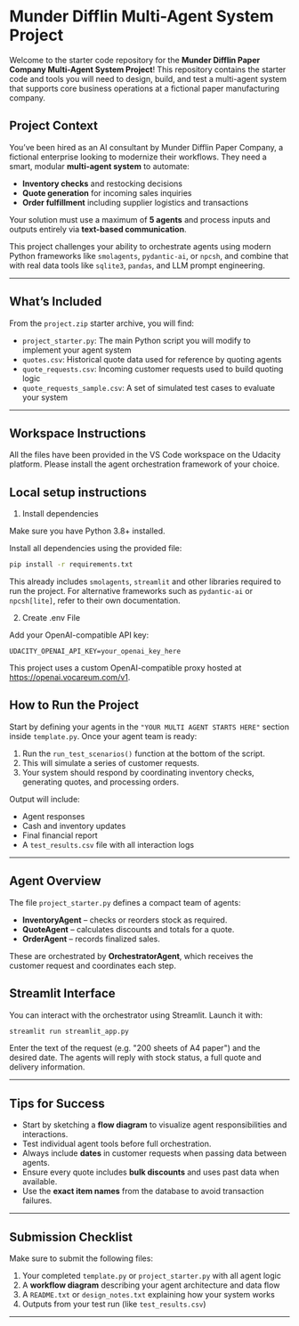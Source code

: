 # Munder Difflin Multi-Agent System Project

Welcome to the starter code repository for the **Munder Difflin Paper Company Multi-Agent System Project**! This repository contains the starter code and tools you will need to design, build, and test a multi-agent system that supports core business operations at a fictional paper manufacturing company.

## Project Context

You’ve been hired as an AI consultant by Munder Difflin Paper Company, a fictional enterprise looking to modernize their workflows. They need a smart, modular **multi-agent system** to automate:

- **Inventory checks** and restocking decisions
- **Quote generation** for incoming sales inquiries
- **Order fulfillment** including supplier logistics and transactions

Your solution must use a maximum of **5 agents** and process inputs and outputs entirely via **text-based communication**.

This project challenges your ability to orchestrate agents using modern Python frameworks like `smolagents`, `pydantic-ai`, or `npcsh`, and combine that with real data tools like `sqlite3`, `pandas`, and LLM prompt engineering.

---

## What’s Included

From the `project.zip` starter archive, you will find:

- `project_starter.py`: The main Python script you will modify to implement your agent system
- `quotes.csv`: Historical quote data used for reference by quoting agents
- `quote_requests.csv`: Incoming customer requests used to build quoting logic
- `quote_requests_sample.csv`: A set of simulated test cases to evaluate your system

---

## Workspace Instructions

All the files have been provided in the VS Code workspace on the Udacity platform. Please install the agent orchestration framework of your choice.

## Local setup instructions

1. Install dependencies

Make sure you have Python 3.8+ installed.

Install all dependencies using the provided file:

```bash
pip install -r requirements.txt
```

This already includes `smolagents`, `streamlit` and other libraries required to
run the project. For alternative frameworks such as `pydantic-ai` or
`npcsh[lite]`, refer to their own documentation.

2. Create .env File

Add your OpenAI-compatible API key:

`UDACITY_OPENAI_API_KEY=your_openai_key_here`

This project uses a custom OpenAI-compatible proxy hosted at https://openai.vocareum.com/v1.

## How to Run the Project

Start by defining your agents in the `"YOUR MULTI AGENT STARTS HERE"` section inside `template.py`. Once your agent team is ready:

1. Run the `run_test_scenarios()` function at the bottom of the script.
2. This will simulate a series of customer requests.
3. Your system should respond by coordinating inventory checks, generating quotes, and processing orders.

Output will include:

- Agent responses
- Cash and inventory updates
- Final financial report
- A `test_results.csv` file with all interaction logs

---
## Agent Overview

The file `project_starter.py` defines a compact team of agents:

- **InventoryAgent** – checks or reorders stock as required.
- **QuoteAgent** – calculates discounts and totals for a quote.
- **OrderAgent** – records finalized sales.

These are orchestrated by **OrchestratorAgent**, which receives the customer
request and coordinates each step.

## Streamlit Interface

You can interact with the orchestrator using Streamlit. Launch it with:

```bash
streamlit run streamlit_app.py
```

Enter the text of the request (e.g. "200 sheets of A4 paper") and the desired
date. The agents will reply with stock status, a full quote and delivery
information.

---

## Tips for Success

- Start by sketching a **flow diagram** to visualize agent responsibilities and interactions.
- Test individual agent tools before full orchestration.
- Always include **dates** in customer requests when passing data between agents.
- Ensure every quote includes **bulk discounts** and uses past data when available.
- Use the **exact item names** from the database to avoid transaction failures.

---

## Submission Checklist

Make sure to submit the following files:

1. Your completed `template.py` or `project_starter.py` with all agent logic
2. A **workflow diagram** describing your agent architecture and data flow
3. A `README.txt` or `design_notes.txt` explaining how your system works
4. Outputs from your test run (like `test_results.csv`)

---
